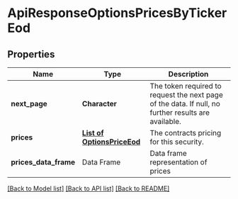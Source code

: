 # ApiResponseOptionsPricesByTickerEod

[//]: # (CLASS:IntrinioSDK::ApiResponseOptionsPricesByTickerEod)

[//]: # (KIND:object)

## Properties

[//]: # (START_DEFINITION)

Name | Type | Description
------------ | ------------- | -------------
**next_page** | **Character** | The token required to request the next page of the data. If null, no further results are available. &nbsp;
**prices** | [**List of OptionsPriceEod**](OptionsPriceEod.md) | The contracts pricing for this security. &nbsp;
**prices_data_frame** | Data Frame | Data frame representation of prices

[//]: # (END_DEFINITION)


[//]: # (CONTAINED_CLASS:IntrinioSDK::OptionsPriceEod)


[[Back to Model list]](../README.md#documentation-for-models) [[Back to API list]](../README.md#documentation-for-api-endpoints) [[Back to README]](../README.md)


